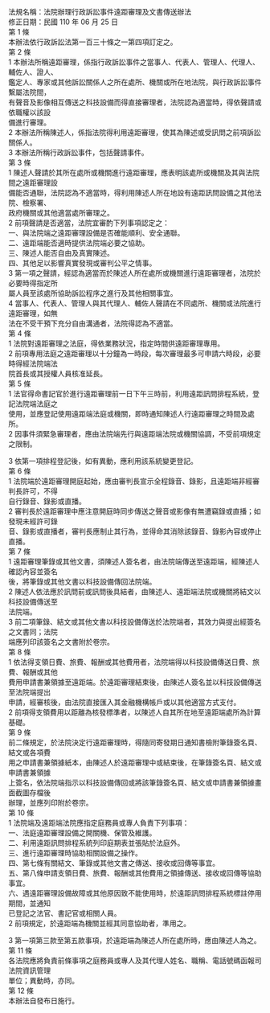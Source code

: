 法規名稱：法院辦理行政訴訟事件遠距審理及文書傳送辦法  
修正日期：民國 110 年 06 月 25 日  
第 1 條  
本辦法依行政訴訟法第一百三十條之一第四項訂定之。  
第 2 條  
1 本辦法所稱遠距審理，係指行政訴訟事件之當事人、代表人、管理人、代理人、輔佐人、證人、  
鑑定人、專家或其他訴訟關係人之所在處所、機關或所在地法院，與行政訴訟事件繫屬法院間，  
有聲音及影像相互傳送之科技設備而得直接審理者，法院認為適當時，得依聲請或依職權以該設  
備進行審理。  
2 本辦法所稱陳述人，係指法院得利用遠距審理，使其為陳述或受訊問之前項訴訟關係人。  
3 本辦法所稱行政訴訟事件，包括聲請事件。  
第 3 條  
1 陳述人聲請於其所在處所或機關進行遠距審理，應表明該處所或機關及其與法院間之遠距審理設  
備能否通聯，法院認為不適當時，得利用陳述人所在地設有遠距訊問設備之其他法院、檢察署、  
政府機關或其他適當處所審理之。  
2 前項聲請是否適當，法院宜審酌下列事項認定之：  
一、與法院端之遠距審理設備是否確能順利、安全通聯。  
二、遠距端能否適時提供法院端必要之協助。  
三、陳述人能否自由及真實陳述。  
四、其他足以影響真實發現或審判公平之情事。  
3 第一項之聲請，經認為適當而於陳述人所在處所或機關進行遠距審理者，法院於必要時得指定所  
屬人員至該處所協助訴訟程序之進行及其他相關事宜。  
4 當事人、代表人、管理人與其代理人、輔佐人聲請在不同處所、機關或法院進行遠距審理，如無  
法在不受干預下充分自由溝通者，法院得認為不適當。  
第 4 條  
1 法院對遠距審理之法庭，得依業務狀況，指定時間供遠距審理專用。  
2 前項專用法庭之遠距審理以十分鐘為一時段，每次審理最多可申請六時段，必要時得經法院端法  
院首長或其授權人員核准延長。  
第 5 條  
1 法官得命書記官於進行遠距審理前一日下午三時前，利用遠距訊問排程系統，登記法院端法庭之  
使用，並應登記使用遠距端法庭或機關，即時通知陳述人行遠距審理之時間及處所。  
2 因事件須緊急審理者，應由法院端先行與遠距端法院或機關協調，不受前項規定之限制。  


3 依第一項排程登記後，如有異動，應利用該系統變更登記。  
第 6 條  
1 法院端於遠距審理開庭起始，應由審判長宣示全程錄音、錄影，且遠距端非經審判長許可，不得  
自行錄音、錄影或直播。  
2 審判長於遠距審理中應注意開庭時同步傳送之聲音或影像有無遭竊錄或直播；如發現未經許可錄  
音、錄影或直播者，審判長應制止其行為，並得命其消除該錄音、錄影內容或停止直播。  
第 7 條  
1 遠距審理筆錄或其他文書，須陳述人簽名者，由法院端傳送至遠距端，經陳述人確認內容並簽名  
後，將筆錄或其他文書以科技設備傳回法院端。  
2 陳述人依法應於訊問前或訊問後具結者，由陳述人、遠距端法院或機關將結文以科技設備傳送至  
法院端。  
3 前二項筆錄、結文或其他文書以科技設備傳送於法院端者，其效力與提出經簽名之文書同；法院  
端應列印該簽名之文書附於卷宗。  
第 8 條  
1 依法得支領日費、旅費、報酬或其他費用者，法院端得以科技設備傳送日費、旅費、報酬或其他  
費用申請書兼領據至遠距端。於遠距審理結束後，由陳述人簽名並以科技設備傳送至法院端提出  
申請，經審核後，由法院直接匯入其金融機構帳戶或以其他適當方式支付。  
2 前項得支領費用以距離為核發標準者，以陳述人自其所在地至遠距端處所為計算基礎。  
第 9 條  
前二條規定，於法院決定行遠距審理時，得隨同寄發期日通知書檢附筆錄簽名頁、結文或各項費  
用之申請書兼領據紙本，由陳述人於遠距審理中或結束後，在筆錄簽名頁、結文或申請書兼領據  
上簽名，依法院端指示以科技設備傳回或將該筆錄簽名頁、結文或申請書兼領據畫面截圖存檔後  
辦理，並應列印附於卷宗。  
第 10 條  
1 法院端及遠距端法院應指定庭務員或專人負責下列事項：  
一、法庭遠距審理設備之開關機、保管及維護。  
二、利用遠距訊問排程系統列印庭期表並張貼於法庭外。  
三、進行遠距審理時協助相關設備之操作。  
四、第七條有關結文、筆錄或其他文書之傳送、接收或回傳等事宜。  
五、第八條申請支領日費、旅費、報酬或其他費用之領據傳送、接收或回傳等協助事宜。  
六、遇遠距審理設備故障或其他原因致不能使用時，於遠距訊問排程系統標註停用期間，並通知  
已登記之法官、書記官或相關人員。  
2 前項規定，於遠距端為機關並經其同意協助者，準用之。  


3 第一項第三款至第五款事項，於遠距端為陳述人所在處所時，應由陳述人為之。  
第 11 條  
各法院應將負責前條事項之庭務員或專人及其代理人姓名、職稱、電話號碼函報司法院資訊管理  
單位；異動時，亦同。  
第 12 條  
本辦法自發布日施行。  


